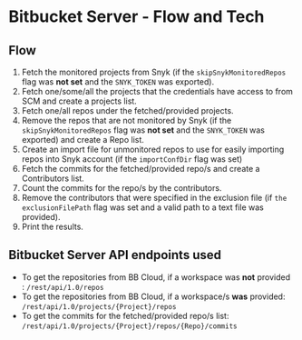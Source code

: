 # Bitbucket Server - Flow and Tech

## Flow <a href="#flow" id="flow"></a>

1. Fetch the monitored projects from Snyk (if the `skipSnykMonitoredRepos` flag was **not set** and the `SNYK_TOKEN` was exported).
2. Fetch one/some/all the projects that the credentials have access to from SCM and create a projects list.
3. Fetch one/all repos under the fetched/provided projects.
4. Remove the repos that are not monitored by Snyk (if the `skipSnykMonitoredRepos` flag was **not set** and the `SNYK_TOKEN` was exported) and create a Repo list.
5. Create an import file for unmonitored repos to use for easily importing repos into Snyk account (if the `importConfDir` flag was set)
6. Fetch the commits for the fetched/provided repo/s and create a Contributors list.
7. Count the commits for the repo/s by the contributors.
8. Remove the contributors that were specified in the exclusion file (if `the exclusionFilePath` flag was set and a valid path to a text file was provided).
9. Print the results.

## Bitbucket Server API endpoints used <a href="#bitbucket-cloud-api-endpoints-used" id="bitbucket-cloud-api-endpoints-used"></a>

* To get the repositories from BB Cloud, if a workspace was **not** provided : `/rest/api/1.0/repos`
* To get the repositories from BB Cloud, if a workspace/s **was** provided: `/rest/api/1.0/projects/{Project}/repos`
* To get the commits for the fetched/provided repo/s list: `/rest/api/1.0/projects/{Project}/repos/{Repo}/commits`
